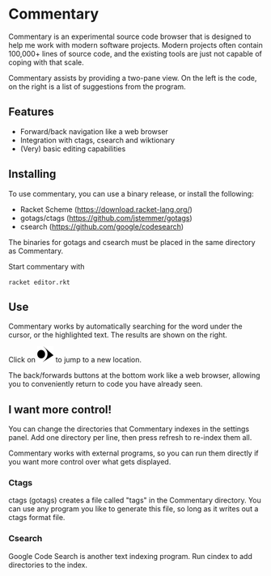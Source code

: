 # Commentary

Commentary is an experimental source code browser that is designed to help me work with modern software projects.  Modern projects often contain 100,000+ lines of source code, and the existing tools are just not capable of coping with that scale.

Commentary assists by providing a two-pane view.  On the left is the code, on the right is a list of suggestions from the program.

## Features

* Forward/back navigation like a web browser
* Integration with ctags, csearch and wiktionary
* (Very) basic editing capabilities

## Installing

To use commentary, you can use a binary release, or install the following:

* Racket Scheme (https://download.racket-lang.org/)
* gotags/ctags (https://github.com/jstemmer/gotags)
* csearch (https://github.com/google/codesearch)

The binaries for gotags and csearch must be placed in the same directory as Commentary.

Start commentary with 

    racket editor.rkt

## Use

Commentary works by automatically searching for the word under the cursor, or the highlighted text.  The results are shown on the right.

Click on ![the pointy arrow](graphics/jump-32.png) to jump to a new location.

The back/forwards buttons at the bottom work like a web browser, allowing you to conveniently return to code you have already seen.

## I want more control!

You can change the directories that Commentary indexes in the settings panel.  Add one directory per line, then press refresh to re-index them all.

Commentary works with external programs, so you can run them directly if you want more control over what gets displayed.

### Ctags

ctags (gotags) creates a file called "tags" in the Commentary directory.  You can use any program you like to generate this file, so long as it writes out a ctags format file.

### Csearch

Google Code Search is another text indexing program.  Run cindex to add directories to the index.



